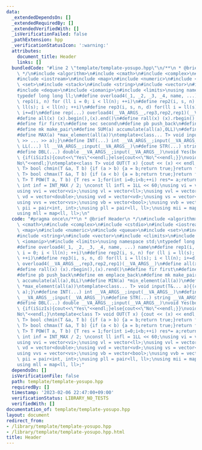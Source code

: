 ```yaml
---
data:
  _extendedDependsOn: []
  _extendedRequiredBy: []
  _extendedVerifiedWith: []
  _isVerificationFailed: false
  _pathExtension: hpp
  _verificationStatusIcon: ':warning:'
  attributes:
    document_title: Header
    links: []
  bundledCode: "#line 2 \"template/template-yosupo.hpp\"\n/**\n * @brief Header\n\
    \ */\n#include <algorithm>\n#include <cmath>\n#include <complex>\n#include <cstdio>\n\
    #include <iostream>\n#include <map>\n#include <numeric>\n#include <queue>\n#include\
    \ <set>\n#include <stack>\n#include <string>\n#include <vector>\n#include <climits>\n\
    #include <deque>\n#include <iomanip>\n#include <limits>\nusing namespace std;\n\
    typedef long long ll;\n#define overload4(_1, _2, _3, _4, name, ...) name\n#define\
    \ rep1(i, n) for (ll i = 0; i < ll(n); ++i)\n#define rep2(i, s, n) for (ll i =\
    \ ll(s); i < ll(n); ++i)\n#define rep3(i, s, n, d) for(ll i = ll(s); i < ll(n);\
    \ i+=d)\n#define rep(...) overload4(__VA_ARGS__,rep3,rep2,rep1)(__VA_ARGS__)\n\
    #define all(x) (x).begin(),(x).end()\n#define rall(x) (x).rbegin(),(x).rend()\n\
    #define fir first\n#define sec second\n#define pb push_back\n#define em emplace_back\n\
    #define mk make_pair\n#define SUM(a) accumulate(all(a),0LL)\n#define MIN(a) *min_element(all(a))\n\
    #define MAX(a) *max_element(all(a))\ntemplate<class... T> void input(T&... a){(cin\
    \ >> ... >> a);}\n#define INT(...) int __VA_ARGS__;input(__VA_ARGS__)\n#define\
    \ LL(...) ll __VA_ARGS__;input(__VA_ARGS__)\n#define STR(...) string __VA_ARGS__;input(__VA_ARGS__)\n\
    #define DBL(...) double __VA_ARGS__;input(__VA_ARGS__)\nvoid Yes(bool iSizIs=true)\
    \ {if(iSizIs){cout<<\"Yes\"<<endl;}else{cout<<\"No\"<<endl;}}\nvoid No() {cout<<\"\
    No\"<<endl;}\ntemplate<class T> void OUT(T x) {cout << (x) << endl;}\ntemplate<class\
    \ T> bool chmin(T &a, T b) {if (a > b) {a = b;return true;}return false;}\ntemplate<class\
    \ T> bool chmax(T &a, T b) {if (a < b) {a = b;return true;}return false;}\ntemplate<class\
    \ T> T POW(T a, T b) {T res = 1;for(int i=0;i<b;++i) res*= a;return res;}\nconst\
    \ int inf = INT_MAX / 2; \nconst ll infl = 1LL << 60;\nusing vi = vector<int>;\n\
    using vvi = vector<vi>;\nusing vl = vector<ll>;\nusing vvl = vector<vl>;\nusing\
    \ vd = vector<double>;\nusing vvd = vector<vd>;\nusing vs = vector<string>;\n\
    using vvs = vector<vs>;\nusing vb = vector<bool>;\nusing vvb = vector<vb>;\nusing\
    \ pii = pair<int, int>;\nusing pll = pair<ll, ll>;\nusing mii = map<int, int>;\n\
    using mll = map<ll, ll>;\n"
  code: "#pragma once\n/**\n * @brief Header\n */\n#include <algorithm>\n#include\
    \ <cmath>\n#include <complex>\n#include <cstdio>\n#include <iostream>\n#include\
    \ <map>\n#include <numeric>\n#include <queue>\n#include <set>\n#include <stack>\n\
    #include <string>\n#include <vector>\n#include <climits>\n#include <deque>\n#include\
    \ <iomanip>\n#include <limits>\nusing namespace std;\ntypedef long long ll;\n\
    #define overload4(_1, _2, _3, _4, name, ...) name\n#define rep1(i, n) for (ll\
    \ i = 0; i < ll(n); ++i)\n#define rep2(i, s, n) for (ll i = ll(s); i < ll(n);\
    \ ++i)\n#define rep3(i, s, n, d) for(ll i = ll(s); i < ll(n); i+=d)\n#define rep(...)\
    \ overload4(__VA_ARGS__,rep3,rep2,rep1)(__VA_ARGS__)\n#define all(x) (x).begin(),(x).end()\n\
    #define rall(x) (x).rbegin(),(x).rend()\n#define fir first\n#define sec second\n\
    #define pb push_back\n#define em emplace_back\n#define mk make_pair\n#define SUM(a)\
    \ accumulate(all(a),0LL)\n#define MIN(a) *min_element(all(a))\n#define MAX(a)\
    \ *max_element(all(a))\ntemplate<class... T> void input(T&... a){(cin >> ... >>\
    \ a);}\n#define INT(...) int __VA_ARGS__;input(__VA_ARGS__)\n#define LL(...) ll\
    \ __VA_ARGS__;input(__VA_ARGS__)\n#define STR(...) string __VA_ARGS__;input(__VA_ARGS__)\n\
    #define DBL(...) double __VA_ARGS__;input(__VA_ARGS__)\nvoid Yes(bool iSizIs=true)\
    \ {if(iSizIs){cout<<\"Yes\"<<endl;}else{cout<<\"No\"<<endl;}}\nvoid No() {cout<<\"\
    No\"<<endl;}\ntemplate<class T> void OUT(T x) {cout << (x) << endl;}\ntemplate<class\
    \ T> bool chmin(T &a, T b) {if (a > b) {a = b;return true;}return false;}\ntemplate<class\
    \ T> bool chmax(T &a, T b) {if (a < b) {a = b;return true;}return false;}\ntemplate<class\
    \ T> T POW(T a, T b) {T res = 1;for(int i=0;i<b;++i) res*= a;return res;}\nconst\
    \ int inf = INT_MAX / 2; \nconst ll infl = 1LL << 60;\nusing vi = vector<int>;\n\
    using vvi = vector<vi>;\nusing vl = vector<ll>;\nusing vvl = vector<vl>;\nusing\
    \ vd = vector<double>;\nusing vvd = vector<vd>;\nusing vs = vector<string>;\n\
    using vvs = vector<vs>;\nusing vb = vector<bool>;\nusing vvb = vector<vb>;\nusing\
    \ pii = pair<int, int>;\nusing pll = pair<ll, ll>;\nusing mii = map<int, int>;\n\
    using mll = map<ll, ll>;"
  dependsOn: []
  isVerificationFile: false
  path: template/template-yosupo.hpp
  requiredBy: []
  timestamp: '2023-02-06 22:47:00+09:00'
  verificationStatus: LIBRARY_NO_TESTS
  verifiedWith: []
documentation_of: template/template-yosupo.hpp
layout: document
redirect_from:
- /library/template/template-yosupo.hpp
- /library/template/template-yosupo.hpp.html
title: Header
---
```

